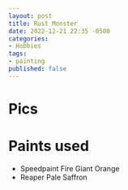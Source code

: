 ```yaml
---
layout: post
title: Rust Monster
date: 2022-12-21 22:35 -0500
categories:
- Hobbies
tags:
- painting
published: false
---
```


# Pics

# Paints used

* Speedpaint Fire Giant Orange
* Reaper Pale Saffron

